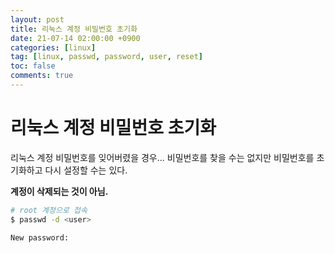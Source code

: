 ```yaml
---
layout: post
title: 리눅스 계정 비밀번호 초기화
date: 21-07-14 02:00:00 +0900
categories: [linux]
tag: [linux, passwd, password, user, reset]
toc: false
comments: true
---
```


# 리눅스 계정 비밀번호 초기화

 리눅스 계정 비밀번호를 잊어버렸을 경우...
비밀번호를 찾을 수는 없지만 비밀번호를 초기화하고 다시 설정할 수는 있다.

**계정이 삭제되는 것이 아님.**

```sh
# root 계정으로 접속
$ passwd -d <user>

New password: 
```